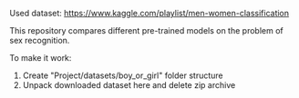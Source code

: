 Used dataset:
https://www.kaggle.com/playlist/men-women-classification

This repository compares different pre-trained models on the problem of sex recognition.

To make it work:
1. Create "Project/datasets/boy_or_girl" folder structure
2. Unpack downloaded dataset here and delete zip archive